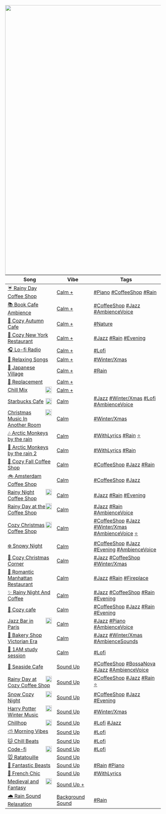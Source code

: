 <img style="float: right"  width="870" src="https://github.com/joanafonsogomes/AmbienceSongs/blob/main/Images/header.JPG">

| Song                                                                                                                                                                                      | Vibe                                                                                                        | Tags                                                                                                                                                                                                                                                                                                                                                                                                                                                                                                               |
|-------------------------------------------------------------------------------------------------------------------------------------------------------------------------------------------|-------------------------------------------------------------------------------------------------------------|--------------------------------------------------------------------------------------------------------------------------------------------------------------------------------------------------------------------------------------------------------------------------------------------------------------------------------------------------------------------------------------------------------------------------------------------------------------------------------------------------------------------|
| [:umbrella: Rainy Day Coffee Shop](https://youtu.be/mkgylOJSdhE)                                                                                                                          | [Calm +](https://github.com/joanafonsogomes/AmbienceSongs/tree/main/Ambience_mds/Types/1_Calm%2B)           | [#Piano](https://github.com/joanafonsogomes/AmbienceSongs/tree/main/Ambience_mds/Tags/Piano) [#CoffeeShop](https://github.com/joanafonsogomes/AmbienceSongs/tree/main/Ambience_mds/Tags/CoffeeShop) [#Rain](https://github.com/joanafonsogomes/AmbienceSongs/tree/main/Ambience_mds/Tags/Rain)                                                                                                                                                                                                                     |
| [:books: Book Cafe Ambience](https://youtu.be/yJR3i1c42i8)                                                                                                                                | [Calm +](https://github.com/joanafonsogomes/AmbienceSongs/tree/main/Ambience_mds/Types/1_Calm%2B)           | [#CoffeeShop](https://github.com/joanafonsogomes/AmbienceSongs/tree/main/Ambience_mds/Tags/CoffeeShop) [#Jazz](https://github.com/joanafonsogomes/AmbienceSongs/tree/main/Ambience_mds/Tags/Jazz) [#AmbienceVoice](https://github.com/joanafonsogomes/AmbienceSongs/tree/main/Ambience_mds/Tags/AmbienceVoice)                                                                                                                                                                                                     |
| [:fallen_leaf: Cozy Autumn Cafe](https://youtu.be/y_6QQA8fPgE)                                                                                                                            | [Calm +](https://github.com/joanafonsogomes/AmbienceSongs/tree/main/Ambience_mds/Types/1_Calm%2B)           | [#Nature](https://github.com/joanafonsogomes/AmbienceSongs/tree/main/Ambience_mds/Tags/Nature)                                                                                                                                                                                                                                                                                                                                                                                                                     |
| [:wine_glass: Cozy New York Restaurant](https://youtu.be/YWD2Z14w99Y)                                                                                                                     | [Calm +](https://github.com/joanafonsogomes/AmbienceSongs/tree/main/Ambience_mds/Types/1_Calm%2B)           | [#Jazz](https://github.com/joanafonsogomes/AmbienceSongs/tree/main/Ambience_mds/Tags/Jazz) [#Rain](https://github.com/joanafonsogomes/AmbienceSongs/tree/main/Ambience_mds/Tags/Rain) [#Evening](https://github.com/joanafonsogomes/AmbienceSongs/tree/main/Ambience_mds/Tags/Evening)                                                                                                                                                                                                                             |
| [:headphones: Lo-fi Radio](https://youtu.be/5qap5aO4i9A)                                                                                                                                  | [Calm +](https://github.com/joanafonsogomes/AmbienceSongs/tree/main/Ambience_mds/Types/1_Calm%2B)           | [#Lofi](https://github.com/joanafonsogomes/AmbienceSongs/tree/main/Ambience_mds/Tags/Lofi)                                                                                                                                                                                                                                                                                                                                                                                                                         |
| [:christmas_tree: Relaxing Songs](https://youtu.be/7LkNYNeJ424)                                                                                                                           | [Calm +](https://github.com/joanafonsogomes/AmbienceSongs/tree/main/Ambience_mds/Types/1_Calm%2B)           | [#Winter/Xmas](https://github.com/joanafonsogomes/AmbienceSongs/tree/main/Ambience_mds/Tags/WinterXmas)                                                                                                                                                                                                                                                                                                                                                                                                            |
| [:cherry_blossom: Japanese Village](https://youtu.be/w_zNPScqBb8)                                                                                                                         | [Calm +](https://github.com/joanafonsogomes/AmbienceSongs/tree/main/Ambience_mds/Types/1_Calm%2B)           | [#Rain](https://github.com/joanafonsogomes/AmbienceSongs/tree/main/Ambience_mds/Tags/Rain)                                                                                                                                                                                                                                                                                                                                                                                                                         |
| [:ear_of_rice: Replacement](https://youtu.be/lNn18F51bfo)                                                                                                                                 | [Calm +](https://github.com/joanafonsogomes/AmbienceSongs/tree/main/Ambience_mds/Types/1_Calm%2B)           |                                                                                                                                                                                                                                                                                                                                                                                                                                                                                                                    |
| [<img style="float: right"  width="21" src="https://github.com/joanafonsogomes/AmbienceSongs/blob/main/Images/chill-emoji.png"> Chill Mix](https://youtu.be/lWgvuOuZHfg)                  | [Calm +](https://github.com/joanafonsogomes/AmbienceSongs/tree/main/Ambience_mds/Types/1_Calm%2B)           |                                                                                                                                                                                                                                                                                                                                                                                                                                                                                                                    |
| [<img style="float: right"  width="20" src="https://github.com/joanafonsogomes/AmbienceSongs/blob/main/Images/starbucks2.png"> Starbucks Cafe](https://youtu.be/QVL3XIjfTxc)              | [Calm](https://github.com/joanafonsogomes/AmbienceSongs/tree/main/Ambience_mds/Types/2_Calm)                | [#Jazz](https://github.com/joanafonsogomes/AmbienceSongs/tree/main/Ambience_mds/Tags/Jazz) [#Winter/Xmas](https://github.com/joanafonsogomes/AmbienceSongs/tree/main/Ambience_mds/Tags/WinterXmas) [#Lofi](https://github.com/joanafonsogomes/AmbienceSongs/tree/main/Ambience_mds/Tags/Lofi) [#AmbienceVoice](https://github.com/joanafonsogomes/AmbienceSongs/tree/main/Ambience_mds/Tags/AmbienceVoice)                                                                                                         |
| [<img style="float: right"  width="21" src="https://github.com/joanafonsogomes/AmbienceSongs/blob/main/Images/xmas.png"> Christmas Music In Another Room](https://youtu.be/NiW7CBz2Qfs) | [Calm](https://github.com/joanafonsogomes/AmbienceSongs/tree/main/Ambience_mds/Types/2_Calm)                | [#Winter/Xmas](https://github.com/joanafonsogomes/AmbienceSongs/tree/main/Ambience_mds/Tags/WinterXmas)                                                                                                                                                                                                                                                                                                                                                                                                            |
| [:notes: Arctic Monkeys by the rain](https://youtu.be/IDaiOx4E53I)                                                                                                                        | [Calm](https://github.com/joanafonsogomes/AmbienceSongs/tree/main/Ambience_mds/Types/2_Calm)                | [#WithLyrics](https://github.com/joanafonsogomes/AmbienceSongs/tree/main/Ambience_mds/Tags/Lyrics) [#Rain](https://github.com/joanafonsogomes/AmbienceSongs/tree/main/Ambience_mds/Tags/Rain) [:star:](https://github.com/joanafonsogomes/AmbienceSongs/tree/main/Ambience_mds/Tags/Fav)                                                                                                                                                                                                                           |
| [:monkey: Arctic Monkeys by the rain 2](https://youtu.be/HQhXMDkAXTs)                                                                                                                     | [Calm](https://github.com/joanafonsogomes/AmbienceSongs/tree/main/Ambience_mds/Types/2_Calm)                | [#WithLyrics](https://github.com/joanafonsogomes/AmbienceSongs/tree/main/Ambience_mds/Tags/Lyrics) [#Rain](https://github.com/joanafonsogomes/AmbienceSongs/tree/main/Ambience_mds/Tags/Rain)                                                                                                                                                                                                                                                                                                                      |
| [:orange_heart: Cozy Fall Coffee Shop](https://youtu.be/VMAPTo7RVCo)                                                                                                                      | [Calm](https://github.com/joanafonsogomes/AmbienceSongs/tree/main/Ambience_mds/Types/2_Calm)                | [#CoffeeShop](https://github.com/joanafonsogomes/AmbienceSongs/tree/main/Ambience_mds/Tags/CoffeeShop) [#Jazz](https://github.com/joanafonsogomes/AmbienceSongs/tree/main/Ambience_mds/Tags/Jazz) [#Rain](https://github.com/joanafonsogomes/AmbienceSongs/tree/main/Ambience_mds/Tags/Rain)                                                                                                                                                                                                                       |
| [:bike: Amsterdam Coffee Shop](https://youtu.be/ymLNcAwYmBM)                                                                                                                              | [Calm](https://github.com/joanafonsogomes/AmbienceSongs/tree/main/Ambience_mds/Types/2_Calm)                | [#CoffeeShop](https://github.com/joanafonsogomes/AmbienceSongs/tree/main/Ambience_mds/Tags/CoffeeShop) [#Jazz](https://github.com/joanafonsogomes/AmbienceSongs/tree/main/Ambience_mds/Tags/Jazz)                                                                                                                                                                                                                                                                                                                  |
| [<img style="float: right"  width="20" src="https://github.com/joanafonsogomes/AmbienceSongs/blob/main/Images/rain_night.png"> Rainy Night Coffee Shop](https://youtu.be/c0_ejQQcrwI)     | [Calm](https://github.com/joanafonsogomes/AmbienceSongs/tree/main/Ambience_mds/Types/2_Calm)                | [#Jazz](https://github.com/joanafonsogomes/AmbienceSongs/tree/main/Ambience_mds/Tags/Jazz) [#Rain](https://github.com/joanafonsogomes/AmbienceSongs/tree/main/Ambience_mds/Tags/Rain) [#Evening](https://github.com/joanafonsogomes/AmbienceSongs/tree/main/Ambience_mds/Tags/Evening)                                                                                                                                                                                                                             |
| [<img style="float: right"  width="20" src="https://github.com/joanafonsogomes/AmbienceSongs/blob/main/Images/coffee.png"> Rainy Day at the Coffee Shop](https://youtu.be/iD4dMdpNe_I)    | [Calm](https://github.com/joanafonsogomes/AmbienceSongs/tree/main/Ambience_mds/Types/2_Calm)                | [#Jazz](https://github.com/joanafonsogomes/AmbienceSongs/tree/main/Ambience_mds/Tags/Jazz) [#Rain](https://github.com/joanafonsogomes/AmbienceSongs/tree/main/Ambience_mds/Tags/Rain) [#AmbienceVoice](https://github.com/joanafonsogomes/AmbienceSongs/tree/main/Ambience_mds/Tags/AmbienceVoice)                                                                                                                                                                                                                 |
| [<img style="float: right"  width="20" src="https://github.com/joanafonsogomes/AmbienceSongs/blob/main/Images/mistletoe.png"> Cozy Christmas Coffee Shop](https://youtu.be/9a9GixtqVP4)   | [Calm](https://github.com/joanafonsogomes/AmbienceSongs/tree/main/Ambience_mds/Types/2_Calm)                | [#CoffeeShop](https://github.com/joanafonsogomes/AmbienceSongs/tree/main/Ambience_mds/Tags/CoffeeShop) [#Jazz](https://github.com/joanafonsogomes/AmbienceSongs/tree/main/Ambience_mds/Tags/Jazz) [#Winter/Xmas](https://github.com/joanafonsogomes/AmbienceSongs/tree/main/Ambience_mds/Tags/WinterXmas) [#AmbienceVoice](https://github.com/joanafonsogomes/AmbienceSongs/tree/main/Ambience_mds/Tags/AmbienceVoice) [:star:](https://github.com/joanafonsogomes/AmbienceSongs/tree/main/Ambience_mds/Tags/Fav)  |
| [:snowflake: Snowy Night](https://youtu.be/OeYEmBDa5Hw)                                                                                                                                   | [Calm](https://github.com/joanafonsogomes/AmbienceSongs/tree/main/Ambience_mds/Types/2_Calm)                | [#CoffeeShop](https://github.com/joanafonsogomes/AmbienceSongs/tree/main/Ambience_mds/Tags/CoffeeShop) [#Jazz](https://github.com/joanafonsogomes/AmbienceSongs/tree/main/Ambience_mds/Tags/Jazz) [#Evening](https://github.com/joanafonsogomes/AmbienceSongs/tree/main/Ambience_mds/Tags/Evening) [#AmbienceVoice](https://github.com/joanafonsogomes/AmbienceSongs/tree/main/Ambience_mds/Tags/AmbienceVoice)                                                                                                    |
| [:ribbon: Cozy Christmas Corner](https://youtu.be/FvMA_kX_qjA)                                                                                                                            | [Calm](https://github.com/joanafonsogomes/AmbienceSongs/tree/main/Ambience_mds/Types/2_Calm)                | [#Jazz](https://github.com/joanafonsogomes/AmbienceSongs/tree/main/Ambience_mds/Tags/Jazz) [#CoffeeShop](https://github.com/joanafonsogomes/AmbienceSongs/tree/main/Ambience_mds/Tags/CoffeeShop) [#Winter/Xmas](https://github.com/joanafonsogomes/AmbienceSongs/tree/main/Ambience_mds/Tags/WinterXmas)                                                                                                                                                                                                          |
| [:rose: Romantic Manhattan Restaurant](https://youtu.be/Cos-1qUyvrc)                                                                                                                      | [Calm](https://github.com/joanafonsogomes/AmbienceSongs/tree/main/Ambience_mds/Types/2_Calm)                | [#Jazz](https://github.com/joanafonsogomes/AmbienceSongs/tree/main/Ambience_mds/Tags/Jazz) [#Rain](https://github.com/joanafonsogomes/AmbienceSongs/tree/main/Ambience_mds/Tags/Rain) [#Fireplace](https://github.com/joanafonsogomes/AmbienceSongs/tree/main/Ambience_mds/Tags/Fireplace)                                                                                                                                                                                                                         |
| [:sparkles: Rainy Night And Coffee](https://youtu.be/lA1ItxM9yIE)                                                                                                                         | [Calm](https://github.com/joanafonsogomes/AmbienceSongs/tree/main/Ambience_mds/Types/2_Calm)                | [#Jazz](https://github.com/joanafonsogomes/AmbienceSongs/tree/main/Ambience_mds/Tags/Jazz) [#CoffeeShop](https://github.com/joanafonsogomes/AmbienceSongs/tree/main/Ambience_mds/Tags/CoffeeShop) [#Rain](https://github.com/joanafonsogomes/AmbienceSongs/tree/main/Ambience_mds/Tags/Rain) [#Evening](https://github.com/joanafonsogomes/AmbienceSongs/tree/main/Ambience_mds/Tags/Evening)                                                                                                                      |
| [:saxophone: Cozy cafe](https://youtu.be/Pfm8M3q-4TY)                                                                                                                                     | [Calm](https://github.com/joanafonsogomes/AmbienceSongs/tree/main/Ambience_mds/Types/2_Calm)                | [#CoffeeShop](https://github.com/joanafonsogomes/AmbienceSongs/tree/main/Ambience_mds/Tags/CoffeeShop) [#Jazz](https://github.com/joanafonsogomes/AmbienceSongs/tree/main/Ambience_mds/Tags/Jazz) [#Rain](https://github.com/joanafonsogomes/AmbienceSongs/tree/main/Ambience_mds/Tags/Rain) [#Evening](https://github.com/joanafonsogomes/AmbienceSongs/tree/main/Ambience_mds/Tags/Evening)                                                                                                                      |
| [<img style="float: right"  width="20" src="https://github.com/joanafonsogomes/AmbienceSongs/blob/main/Images/france.png"> Jazz Bar in Paris](https://youtu.be/cUZbRc0lwjA)               | [Calm](https://github.com/joanafonsogomes/AmbienceSongs/tree/main/Ambience_mds/Types/2_Calm)                | [#Jazz](https://github.com/joanafonsogomes/AmbienceSongs/tree/main/Ambience_mds/Tags/Jazz) [#Piano](https://github.com/joanafonsogomes/AmbienceSongs/tree/main/Ambience_mds/Tags/Piano) [#AmbienceVoice](https://github.com/joanafonsogomes/AmbienceSongs/tree/main/Ambience_mds/Tags/AmbienceVoice)                                                                                                                                                                                                               |
| [:womans_hat: Bakery Shop Victorian Era](https://youtu.be/-sNRUZknXSk)                                                                                                                    | [Calm](https://github.com/joanafonsogomes/AmbienceSongs/tree/main/Ambience_mds/Types/2_Calm)                | [#Jazz](https://github.com/joanafonsogomes/AmbienceSongs/tree/main/Ambience_mds/Tags/Jazz) [#Winter/Xmas](https://github.com/joanafonsogomes/AmbienceSongs/tree/main/Ambience_mds/Tags/WinterXmas) [#AmbienceSounds](https://github.com/joanafonsogomes/AmbienceSongs/tree/main/Ambience_mds/Tags/AmbienceSounds)                                                                                                                                                                                                  |
| [:crescent_moon: 1AM study session](https://youtu.be/lTRiuFIWV54)                                                                                                                         | [Calm](https://github.com/joanafonsogomes/AmbienceSongs/tree/main/Ambience_mds/Types/2_Calm)                | [#Lofi](https://github.com/joanafonsogomes/AmbienceSongs/tree/main/Ambience_mds/Tags/Lofi)                                                                                                                                                                                                                                                                                                                                                                                                                         |
| [:shell: Seaside Cafe](https://youtu.be/I-hkxnPfhlQ)                                                                                                                                      | [Sound Up](https://github.com/joanafonsogomes/AmbienceSongs/tree/main/Ambience_mds/Types/3_SoundUp)         | [#CoffeeShop](https://github.com/joanafonsogomes/AmbienceSongs/tree/main/Ambience_mds/Tags/CoffeeShop) [#BossaNova](https://github.com/joanafonsogomes/AmbienceSongs/tree/main/Ambience_mds/Tags/BossaNova) [#Jazz](https://github.com/joanafonsogomes/AmbienceSongs/tree/main/Ambience_mds/Tags/Jazz) [#AmbienceVoice](https://github.com/joanafonsogomes/AmbienceSongs/tree/main/Ambience_mds/Tags/AmbienceVoice)                                                                                                |
| [<img style="float: right"  width="20" src="https://github.com/joanafonsogomes/AmbienceSongs/blob/main/Images/pumpkin.png"> Rainy Day at Cozy Coffee Shop](https://youtu.be/eOcEAUf_R2k)  | [Sound Up](https://github.com/joanafonsogomes/AmbienceSongs/tree/main/Ambience_mds/Types/3_SoundUp)         | [#CoffeeShop](https://github.com/joanafonsogomes/AmbienceSongs/tree/main/Ambience_mds/Tags/CoffeeShop) [#Jazz](https://github.com/joanafonsogomes/AmbienceSongs/tree/main/Ambience_mds/Tags/Jazz) [#Rain](https://github.com/joanafonsogomes/AmbienceSongs/tree/main/Ambience_mds/Tags/Rain) [:star:](https://github.com/joanafonsogomes/AmbienceSongs/tree/main/Ambience_mds/Tags/Fav)                                                                                                                            |
| [<img style="float: right"  width="20" src="https://github.com/joanafonsogomes/AmbienceSongs/blob/main/Images/couch.png"> Snow Cozy Night](https://youtu.be/rrzTNw7ouLU)                  | [Sound Up](https://github.com/joanafonsogomes/AmbienceSongs/tree/main/Ambience_mds/Types/3_SoundUp)         | [#CoffeeShop](https://github.com/joanafonsogomes/AmbienceSongs/tree/main/Ambience_mds/Tags/CoffeeShop) [#Jazz](https://github.com/joanafonsogomes/AmbienceSongs/tree/main/Ambience_mds/Tags/Jazz) [#Evening](https://github.com/joanafonsogomes/AmbienceSongs/tree/main/Ambience_mds/Tags/Evening)                                                                                                                                                                                                                 |
| [<img style="float: right"  width="20" src="https://github.com/joanafonsogomes/AmbienceSongs/blob/main/Images/hp.png"> Harry Potter Winter Music](https://youtu.be/7smahC_IAiY)           | [Sound Up](https://github.com/joanafonsogomes/AmbienceSongs/tree/main/Ambience_mds/Types/3_SoundUp)         | [#Winter/Xmas](https://github.com/joanafonsogomes/AmbienceSongs/tree/main/Ambience_mds/Tags/WinterXmas)                                                                                                                                                                                                                                                                                                                                                                                                            |
| [<img style="float: right"  width="20" src="https://github.com/joanafonsogomes/AmbienceSongs/blob/main/Images/teddybear.png"> Chillhop](https://youtu.be/s49CT4DTAkw)                     | [Sound Up](https://github.com/joanafonsogomes/AmbienceSongs/tree/main/Ambience_mds/Types/3_SoundUp)         | [#Lofi](https://github.com/joanafonsogomes/AmbienceSongs/tree/main/Ambience_mds/Tags/Lofi) [#Jazz](https://github.com/joanafonsogomes/AmbienceSongs/tree/main/Ambience_mds/Tags/Jazz)                                                                                                                                                                                                                                                                                                                              |
| [:partly_sunny: Morning Vibes](https://youtu.be/iZKheuGN63A)                                                                                                                              | [Sound Up](https://github.com/joanafonsogomes/AmbienceSongs/tree/main/Ambience_mds/Types/3_SoundUp)         | [#Lofi](https://github.com/joanafonsogomes/AmbienceSongs/tree/main/Ambience_mds/Tags/Lofi)                                                                                                                                                                                                                                                                                                                                                                                                                         |
| [:cat: Chill Beats](https://youtu.be/rA56B4JyTgI)                                                                                                                                         | [Sound Up](https://github.com/joanafonsogomes/AmbienceSongs/tree/main/Ambience_mds/Types/3_SoundUp)         | [#Lofi](https://github.com/joanafonsogomes/AmbienceSongs/tree/main/Ambience_mds/Tags/Lofi)                                                                                                                                                                                                                                                                                                                                                                                                                         |
| [<img style="float: right"  width="20" src="https://github.com/joanafonsogomes/AmbienceSongs/blob/main/Images/coding.png"> Code-fi](https://youtu.be/f02mOEt11OQ)                         | [Sound Up](https://github.com/joanafonsogomes/AmbienceSongs/tree/main/Ambience_mds/Types/3_SoundUp)         | [#Lofi](https://github.com/joanafonsogomes/AmbienceSongs/tree/main/Ambience_mds/Tags/Lofi)                                                                                                                                                                                                                                                                                                                                                                                                                         |
| [:mouse: Ratatouille](https://youtu.be/RXZiMZSkPeY)                                                                                                                                       | [Sound Up](https://github.com/joanafonsogomes/AmbienceSongs/tree/main/Ambience_mds/Types/3_SoundUp)         |                                                                                                                                                                                                                                                                                                                                                                                                                                                                                                                    |
| [:dragon: Fantastic Beasts](https://youtu.be/SmkF4wvpH_4)                                                                                                                                 | [Sound Up](https://github.com/joanafonsogomes/AmbienceSongs/tree/main/Ambience_mds/Types/3_SoundUp)         | [#Rain](https://github.com/joanafonsogomes/AmbienceSongs/tree/main/Ambience_mds/Tags/Rain) [#Piano](https://github.com/joanafonsogomes/AmbienceSongs/tree/main/Ambience_mds/Tags/Piano)                                                                                                                                                                                                                                                                                                                            |
| [:wine_glass: French Chic](https://youtu.be/8B9HwsdKKIQ)                                                                                                                                  | [Sound Up](https://github.com/joanafonsogomes/AmbienceSongs/tree/main/Ambience_mds/Types/3_SoundUp)         | [#WithLyrics](https://github.com/joanafonsogomes/AmbienceSongs/tree/main/Ambience_mds/Tags/Lyrics)                                                                                                                                                                                                                                                                                                                                                                                                                 |
| [<img style="float: right"  width="20" src="https://github.com/joanafonsogomes/AmbienceSongs/blob/main/Images/mage.png"> Medieval and Fantasy](https://youtu.be/VnwD8zsGl2Y)              | [Sound Up +](https://github.com/joanafonsogomes/AmbienceSongs/tree/main/Ambience_mds/Types/4_SoundUp+)      |                                                                                                                                                                                                                                                                                                                                                                                                                                                                                                                    |
| [:cloud_with_rain: Rain Sound Relaxation](https://youtu.be/8plwv25NYRo)                                                                                                                   | [Background Sound](https://github.com/joanafonsogomes/AmbienceSongs/tree/main/Ambience_mds/Types/5_BgSound) | [#Rain](https://github.com/joanafonsogomes/AmbienceSongs/tree/main/Ambience_mds/Tags/Rain)                                                                                                                                                                                                                                                                                                                                                                                                                         |


